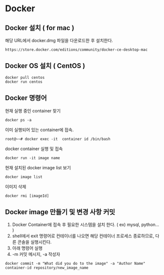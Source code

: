 
# Docker

## Docker 설치 ( for mac )

해당 URL에서 docker.dmg 파일을 다운로드한 후 설치한다.

```
https://store.docker.com/editions/community/docker-ce-desktop-mac
```

## Docker OS 설치 ( CentOS )
```
docker pull centos
docker run centos
```

## Docker 명령어

현재 실행 중인 container 찾기
```
docker ps -a
```

이미 실행되어 있는 container에 접속.

```
root@~~# docker exec -it  container id /bin/bash
```

docker container 실행 및 접속

```
docker run -it image name
```

현재 설치된 docker image list 보기

```
docker image list
```

이미지 삭제

```
docker rmi [imageId]
```

## Docker image 만들기 및 변경 사항 커밋

1. Docker Container에 접속 후 필요한 시스템을 설치 한다. ( ex) mysql, python... )
2. shell에서 exit 명령어로 컨테이너를 나오면 해당 컨테이너 프로세스 종료하므로, 다른 콘솔을 실행시킨다.
3. 아래 명령어 실행
4. -m 커밋 메시지, -a 작성자

```
docker commit -m "What did you do to the image" -a "Author Name" container-id repository/new_image_name
```


